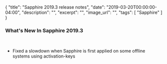 {
  "title": "Sapphire 2019.3 release notes",
  "date": "2019-03-20T00:00:00-04:00",
  "description": "",
  "excerpt": "",
  "image_url": "",
  "tags": [
    "Sapphire"
  ]
}
### What's New In Sapphire 2019.3
<br>

* Fixed a slowdown when Sapphire is first applied on some offline systems using activation-keys